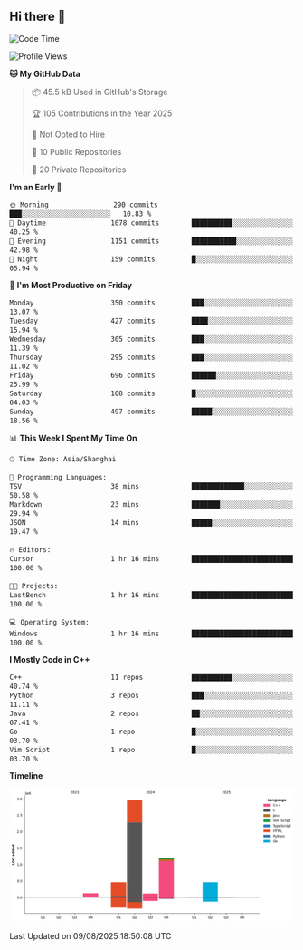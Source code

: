 ## Hi there 👋

<!--  ![Top Langs](https://github-readme-stats.vercel.app/api/top-langs/?username=ScottZhang812) -->

<!--START_SECTION:waka-->
![Code Time](http://img.shields.io/badge/Code%20Time-102%20hrs%2045%20mins-blue)

![Profile Views](http://img.shields.io/badge/Profile%20Views-3-blue)

**🐱 My GitHub Data** 

> 📦 45.5 kB Used in GitHub's Storage 
 > 
> 🏆 105 Contributions in the Year 2025
 > 
> 🚫 Not Opted to Hire
 > 
> 📜 10 Public Repositories 
 > 
> 🔑 20 Private Repositories 
 > 
**I'm an Early 🐤** 

```text
🌞 Morning                290 commits         ███░░░░░░░░░░░░░░░░░░░░░░   10.83 % 
🌆 Daytime                1078 commits        ██████████░░░░░░░░░░░░░░░   40.25 % 
🌃 Evening                1151 commits        ███████████░░░░░░░░░░░░░░   42.98 % 
🌙 Night                  159 commits         █░░░░░░░░░░░░░░░░░░░░░░░░   05.94 % 
```
📅 **I'm Most Productive on Friday** 

```text
Monday                   350 commits         ███░░░░░░░░░░░░░░░░░░░░░░   13.07 % 
Tuesday                  427 commits         ████░░░░░░░░░░░░░░░░░░░░░   15.94 % 
Wednesday                305 commits         ███░░░░░░░░░░░░░░░░░░░░░░   11.39 % 
Thursday                 295 commits         ███░░░░░░░░░░░░░░░░░░░░░░   11.02 % 
Friday                   696 commits         ██████░░░░░░░░░░░░░░░░░░░   25.99 % 
Saturday                 108 commits         █░░░░░░░░░░░░░░░░░░░░░░░░   04.03 % 
Sunday                   497 commits         █████░░░░░░░░░░░░░░░░░░░░   18.56 % 
```


📊 **This Week I Spent My Time On** 

```text
🕑︎ Time Zone: Asia/Shanghai

💬 Programming Languages: 
TSV                      38 mins             █████████████░░░░░░░░░░░░   50.58 % 
Markdown                 23 mins             ███████░░░░░░░░░░░░░░░░░░   29.94 % 
JSON                     14 mins             █████░░░░░░░░░░░░░░░░░░░░   19.47 % 

🔥 Editors: 
Cursor                   1 hr 16 mins        █████████████████████████   100.00 % 

🐱‍💻 Projects: 
LastBench                1 hr 16 mins        █████████████████████████   100.00 % 

💻 Operating System: 
Windows                  1 hr 16 mins        █████████████████████████   100.00 % 
```

**I Mostly Code in C++** 

```text
C++                      11 repos            ██████████░░░░░░░░░░░░░░░   40.74 % 
Python                   3 repos             ███░░░░░░░░░░░░░░░░░░░░░░   11.11 % 
Java                     2 repos             ██░░░░░░░░░░░░░░░░░░░░░░░   07.41 % 
Go                       1 repo              █░░░░░░░░░░░░░░░░░░░░░░░░   03.70 % 
Vim Script               1 repo              █░░░░░░░░░░░░░░░░░░░░░░░░   03.70 % 
```



**Timeline**

![Lines of Code chart](https://raw.githubusercontent.com/ScottZhang812/ScottZhang812/main/assets/bar_graph.png)


 Last Updated on 09/08/2025 18:50:08 UTC
<!--END_SECTION:waka-->


<!--
**ScottZhang812/ScottZhang812** is a ✨ _special_ ✨ repository because its `README.md` (this file) appears on your GitHub profile.

Here are some ideas to get you started:

- 🔭 I’m currently working on ...
- 🌱 I’m currently learning ...
- 👯 I’m looking to collaborate on ...
- 🤔 I’m looking for help with ...
- 💬 Ask me about ...
- 📫 How to reach me: ...
- 😄 Pronouns: ...
- ⚡ Fun fact: ...
-->
